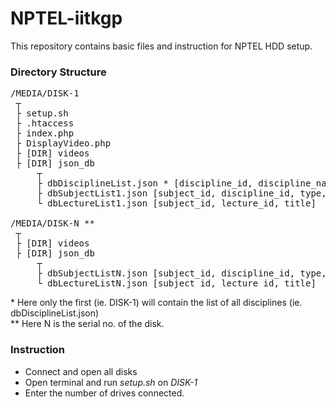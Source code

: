 # NPTEL-iitkgp
This repository contains basic files and instruction for NPTEL HDD setup.

### Directory Structure  
<pre>/MEDIA/DISK-1  
 ┬  
 ├ setup.sh  
 ├ .htaccess  
 ├ index.php  
 ├ DisplayVideo.php  
 ├ [DIR] videos  
 ├ [DIR] json_db  
     ┬  
     ├ dbDisciplineList.json * [discipline_id, discipline_name]  
     ├ dbSubjectList1.json [subject_id, discipline_id, type, org, subject_name, [coordinator_1,coordinator_2,...]]  
     └ dbLectureList1.json [subject_id, lecture_id, title]  
  
/MEDIA/DISK-N **  
 ┬  
 ├ [DIR] videos  
 ├ [DIR] json_db  
     ┬   
     ├ dbSubjectListN.json [subject_id, discipline_id, type, org, subject_name, [coordinator_1,coordinator_2,...]]  
     └ dbLectureListN.json [subject_id, lecture_id, title]  
</pre>
 \*   Here only the first (ie. DISK-1) will contain the list of all disciplines (ie. dbDisciplineList.json)  
 \*\* Here N is the serial no. of the disk.   
 
### Instruction
- Connect and open all disks
- Open terminal and run *setup.sh* on *DISK-1*
- Enter the number of drives connected.
